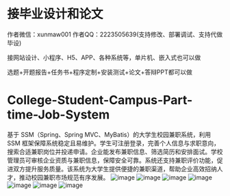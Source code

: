 # 接毕业设计和论文
作者微信：xunmaw001  作者QQ：2223505639(支持修改、部署调试、支持代做毕设)

接网站设计、小程序、H5、APP、各种系统等，单片机、嵌入式也可以做

选题+开题报告+任务书+程序定制+安装测试+论文+答辩PPT都可以做
# College-Student-Campus-Part-time-Job-System
基于 SSM（Spring、Spring MVC、MyBatis）的大学生校园兼职系统，利用 SSM 框架保障系统稳定且易维护。学生可注册登录，完善个人信息与求职意向，搜索合适兼职岗位并投递申请。企业能发布兼职信息、筛选简历和安排面试。学校管理员可审核企业资质与兼职信息，保障安全可靠。系统还支持兼职评价功能，促进双方提升服务质量。该系统为大学生提供便捷的兼职渠道，帮助企业高效招纳人才，推动校园兼职市场规范有序发展。 
![image](https://github.com/user-attachments/assets/bbc0ef76-8078-4718-b444-6e9328830630)
![image](https://github.com/user-attachments/assets/3e6715f1-abe8-4624-af9a-404afbb7f80c)
![image](https://github.com/user-attachments/assets/52ac6673-e71e-4313-b008-c283a419d5ae)
![image](https://github.com/user-attachments/assets/35185310-3d50-4031-885b-3d2583baf328)
![image](https://github.com/user-attachments/assets/ed0414e9-fe5d-4812-8205-32b41afafd7c)
![image](https://github.com/user-attachments/assets/b766683d-ce1c-46eb-bc8c-9973a39a99c3)
![image](https://github.com/user-attachments/assets/7bc9d809-63de-4b46-b65a-3d01ec669798)
